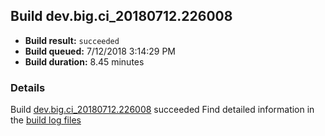 ## Build dev.big.ci_20180712.226008
- **Build result:** `succeeded`
- **Build queued:** 7/12/2018 3:14:29 PM
- **Build duration:** 8.45 minutes
### Details
Build [dev.big.ci_20180712.226008](https://winappstudio.visualstudio.com/web/build.aspx?pcguid=a4ef43be-68ce-4195-a619-079b4d9834c2&builduri=vstfs%3a%2f%2f%2fBuild%2fBuild%2f26008) succeeded
Find detailed information in the [build log files](https://uwpctdiags.blob.core.windows.net/buildlogs/dev.big.ci_20180712.226008_logs.zip)
